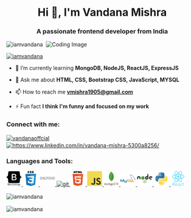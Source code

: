 <h1 align="center">Hi 👋, I'm Vandana Mishra</h1>
<h3 align="center">A passionate frontend developer from India</h3>

<img src="https://media3.giphy.com/media/1oF1KAEYvmXBMo6uTS/giphy.gif?cid=6c09b952brbhbytjp28wogusp98sii4aj0hjw2iunv5msuc5&ep=v1_internal_gif_by_id&rid=giphy.gif&ct=g" align="right" alt="Coding Image" width="400"/>

<p align="left"> <img src="https://komarev.com/ghpvc/?username=iamvandana&label=Profile%20views&color=0e75b6&style=flat" alt="iamvandana" /> </p>

<p align="left"> <a href="https://github.com/ryo-ma/github-profile-trophy"><img src="https://github-profile-trophy.vercel.app/?username=iamvandana" alt="iamvandana" /></a> </p>

- 🌱 I’m currently learning **MongoDB, NodeJS, ReactJS, ExpressJS**

- 💬 Ask me about **HTML, CSS, Bootstrap CSS, JavaScript, MYSQL**

- 📫 How to reach me **vmishra1905@gmail.com**

- ⚡ Fun fact **I think I'm funny and focused on my work**

<h3 align="left">Connect with me:</h3>
<p align="left">
<a href="https://twitter.com/vandanaoffcial" target="blank"><img align="center" src="https://raw.githubusercontent.com/rahuldkjain/github-profile-readme-generator/master/src/images/icons/Social/twitter.svg" alt="vandanaoffcial" height="30" width="40" /></a>
<a href="https://linkedin.com/in/https://www.linkedin.com/in/vandana-mishra-5300a8256/" target="blank"><img align="center" src="https://raw.githubusercontent.com/rahuldkjain/github-profile-readme-generator/master/src/images/icons/Social/linked-in-alt.svg" alt="https://www.linkedin.com/in/vandana-mishra-5300a8256/" height="30" width="40" /></a>
</p>

<h3 align="left">Languages and Tools:</h3>
<p align="left"> <a href="https://getbootstrap.com" target="_blank" rel="noreferrer"> <img src="https://raw.githubusercontent.com/devicons/devicon/master/icons/bootstrap/bootstrap-plain-wordmark.svg" alt="bootstrap" width="40" height="40"/> </a> <a href="https://www.w3schools.com/css/" target="_blank" rel="noreferrer"> <img src="https://raw.githubusercontent.com/devicons/devicon/master/icons/css3/css3-original-wordmark.svg" alt="css3" width="40" height="40"/> </a> <a href="https://expressjs.com" target="_blank" rel="noreferrer"> <img src="https://raw.githubusercontent.com/devicons/devicon/master/icons/express/express-original-wordmark.svg" alt="express" width="40" height="40"/> </a> <a href="https://git-scm.com/" target="_blank" rel="noreferrer"> <img src="https://www.vectorlogo.zone/logos/git-scm/git-scm-icon.svg" alt="git" width="40" height="40"/> </a> <a href="https://www.w3.org/html/" target="_blank" rel="noreferrer"> <img src="https://raw.githubusercontent.com/devicons/devicon/master/icons/html5/html5-original-wordmark.svg" alt="html5" width="40" height="40"/> </a> <a href="https://developer.mozilla.org/en-US/docs/Web/JavaScript" target="_blank" rel="noreferrer"> <img src="https://raw.githubusercontent.com/devicons/devicon/master/icons/javascript/javascript-original.svg" alt="javascript" width="40" height="40"/> </a> <a href="https://www.mongodb.com/" target="_blank" rel="noreferrer"> <img src="https://raw.githubusercontent.com/devicons/devicon/master/icons/mongodb/mongodb-original-wordmark.svg" alt="mongodb" width="40" height="40"/> </a> <a href="https://www.mysql.com/" target="_blank" rel="noreferrer"> <img src="https://raw.githubusercontent.com/devicons/devicon/master/icons/mysql/mysql-original-wordmark.svg" alt="mysql" width="40" height="40"/> </a> <a href="https://nodejs.org" target="_blank" rel="noreferrer"> <img src="https://raw.githubusercontent.com/devicons/devicon/master/icons/nodejs/nodejs-original-wordmark.svg" alt="nodejs" width="40" height="40"/> </a> <a href="https://www.python.org" target="_blank" rel="noreferrer"> <img src="https://raw.githubusercontent.com/devicons/devicon/master/icons/python/python-original.svg" alt="python" width="40" height="40"/> </a> <a href="https://reactjs.org/" target="_blank" rel="noreferrer"> <img src="https://raw.githubusercontent.com/devicons/devicon/master/icons/react/react-original-wordmark.svg" alt="react" width="40" height="40"/> </a> </p>

<p><img align="center" src="https://github-readme-stats.vercel.app/api/top-langs?username=iamvandana&show_icons=true&locale=en&layout=compact" alt="iamvandana" /></p>

<p><img align="center" src="https://github-readme-streak-stats.herokuapp.com/?user=iamvandana&" alt="iamvandana" /></p>
